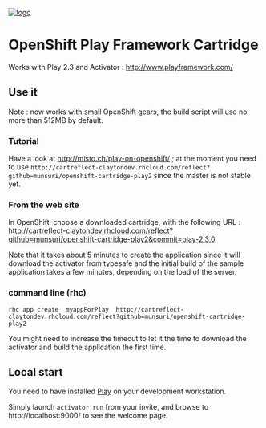 [![logo](http://www.playframework.com/assets/images/logos/normal-mini.png)](http://www.playframework.com/)

# OpenShift Play Framework Cartridge

Works with Play 2.3 and Activator : http://www.playframework.com/

## Use it

Note : now works with small OpenShift gears, the build script will use no more than 512MB by default.

### Tutorial

Have a look at http://misto.ch/play-on-openshift/ ; at the moment you need to use ```http://cartreflect-claytondev.rhcloud.com/reflect?github=munsuri/openshift-cartridge-play2``` since the master is not stable yet.

### From the web site

In OpenShift, choose a downloaded cartridge, with the following URL : http://cartreflect-claytondev.rhcloud.com/reflect?github=munsuri/openshift-cartridge-play2&commit=play-2.3.0

Note that it takes about 5 minutes to create the application since it will download the activator from typesafe and the initial build of the sample application takes a few minutes, depending on the load of the server.

### command line (rhc)

```rhc app create  myappForPlay  http://cartreflect-claytondev.rhcloud.com/reflect?github=munsuri/openshift-cartridge-play2```

You might need to increase the timeout to let it the time to download the activator and build the application the first time.

## Local start

You need to have installed [Play](http://www.playframework.com/) on your development workstation.

Simply launch ```activator run``` from your invite, and browse to http://localhost:9000/ to see the welcome page.
